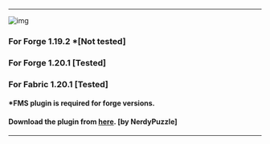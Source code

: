 -------------
![img](https://github.com/PSGitHubUser1/farmers-delight-api/assets/90406016/152ee778-5d31-4033-95b4-f2df438f6295)

### For Forge 1.19.2 *[Not tested]
### For Forge 1.20.1 [Tested]
### For Fabric 1.20.1 [Tested]


#### *FMS plugin is required for forge versions.
#### Download the plugin from [here](https://mcreator.net/plugin/104607/forge-mixins-support).  [by NerdyPuzzle]

----------------

